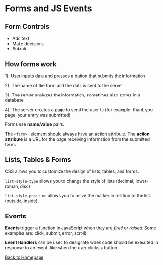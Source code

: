 # Forms and JS Events
## Form Controls

* Add text
* Make decisions
* Submit

## How forms work

1). User inputs data and presses a button that submits the information

2). The name of the form and the data is sent to the server

3). The server analyzes the information, sometimes also stores in a database

4). The server creates a page to send the user to (for example: thank you page, your entry was submitted)

Forms use **name/value** pairs. 

The `<form> ` element should always have an action attribute. The **action attribute** is a URL for the page receiving information from the submitted form. 

## Lists, Tables & Forms
CSS allows you to customize the design of lists, tables, and forms. 

`list-style-type` allows you to change the style of lists (decimal, lower-roman, disc)

`list-style-position` allows you to move the marker in relation to the list. (outside, inside)

## Events

**Events** trigger a function in JavaScript when they are *fired* or *raised*. Some examples are: click, submit, error, scroll)

**Event Handlers** can be used to designate when code should be executed in response to an event, like when the user clicks a button. 

[Back to Homepage](README.md)
